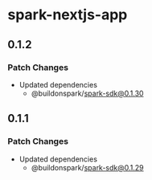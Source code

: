# spark-nextjs-app

## 0.1.2

### Patch Changes

- Updated dependencies
  - @buildonspark/spark-sdk@0.1.30

## 0.1.1

### Patch Changes

- Updated dependencies
  - @buildonspark/spark-sdk@0.1.29
